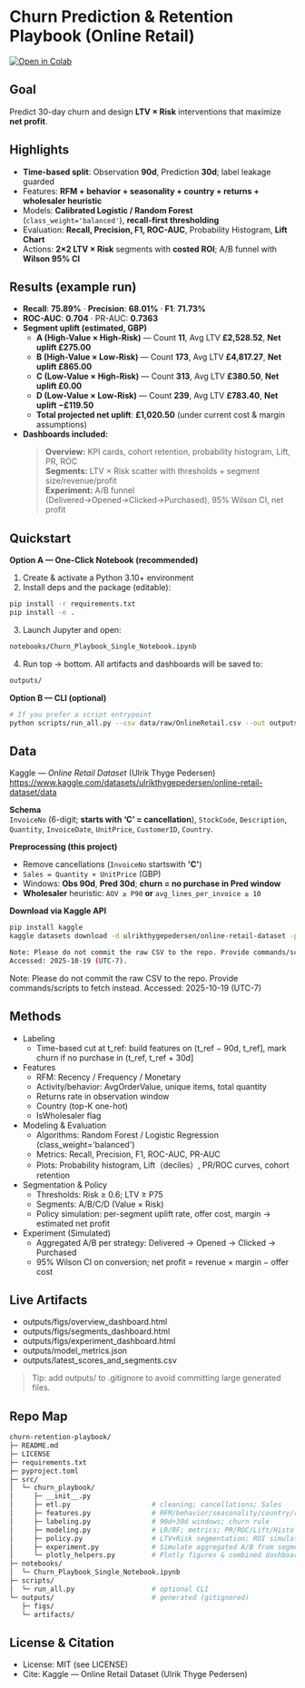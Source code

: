 # Churn Prediction & Retention Playbook (Online Retail)
[![Open in Colab](https://img.shields.io/badge/Colab-Open%20Notebook-orange?logo=googlecolab)]([<YOUR_COLAB_LINK>](https://colab.research.google.com/drive/1oLuJUnUtsHdYQle4Ax4-zX7KavDLr-qu?usp=sharing))

## Goal
Predict 30-day churn and design **LTV × Risk** interventions that maximize **net profit**.

## Highlights
- **Time-based split**: Observation **90d**, Prediction **30d**; label leakage guarded  
- Features: **RFM + behavior + seasonality + country + returns + wholesaler heuristic**  
- Models: **Calibrated Logistic / Random Forest** (`class_weight='balanced'`), **recall-first thresholding**  
- Evaluation: **Recall, Precision, F1, ROC-AUC**, Probability Histogram, **Lift Chart**  
- Actions: **2×2 LTV × Risk** segments with **costed ROI**; A/B funnel with **Wilson 95% CI**

## Results (example run)
- **Recall**: **75.89%** · **Precision**: **68.01%** · **F1**: **71.73%**  
- **ROC-AUC**: **0.704**  · PR-AUC: **0.7363**
- **Segment uplift (estimated, GBP)**  
  - **A (High-Value × High-Risk)** — Count **11**, Avg LTV **£2,528.52**, **Net uplift £275.00**  
  - **B (High-Value × Low-Risk)** — Count **173**, Avg LTV **£4,817.27**, **Net uplift £865.00**  
  - **C (Low-Value × High-Risk)** — Count **313**, Avg LTV **£380.50**, **Net uplift £0.00**  
  - **D (Low-Value × Low-Risk)** — Count **239**, Avg LTV **£783.40**, **Net uplift −£119.50**  
  - **Total projected net uplift**: **£1,020.50** (under current cost & margin assumptions)
- **Dashboards included:**
  > **Overview:** KPI cards, cohort retention, probability histogram, Lift, PR, ROC  
  > **Segments:** LTV × Risk scatter with thresholds + segment size/revenue/profit  
  > **Experiment:** A/B funnel (Delivered→Opened→Clicked→Purchased), 95% Wilson CI, net profit  

## Quickstart
**Option A — One-Click Notebook (recommended)**
1. Create & activate a Python 3.10+ environment
2. Install deps and the package (editable):
```bash
pip install -r requirements.txt
pip install -e .
```
3. Launch Jupyter and open:
```bash
notebooks/Churn_Playbook_Single_Notebook.ipynb
```
4. Run top → bottom. All artifacts and dashboards will be saved to:
```bash
outputs/
```
**Option B — CLI (optional)**
```bash
# If you prefer a script entrypoint
python scripts/run_all.py --csv data/raw/OnlineRetail.csv --out outputs/
```

## Data
Kaggle — *Online Retail Dataset* (Ulrik Thyge Pedersen)  
  https://www.kaggle.com/datasets/ulrikthygepedersen/online-retail-dataset/data

**Schema**  
`InvoiceNo` (6-digit; **starts with ‘C’ = cancellation**), `StockCode`, `Description`, `Quantity`, `InvoiceDate`, `UnitPrice`, `CustomerID`, `Country`.

**Preprocessing (this project)**  
- Remove cancellations (`InvoiceNo` startswith **'C'**)  
- `Sales = Quantity × UnitPrice` (GBP)  
- Windows: **Obs 90d**, **Pred 30d**; **churn = no purchase in Pred window**  
- **Wholesaler** heuristic: `AOV ≥ P90` **or** `avg_lines_per_invoice ≥ 10`

**Download via Kaggle API**
```bash
pip install kaggle
kaggle datasets download -d ulrikthygepedersen/online-retail-dataset -p data/raw -f OnlineRetail.csv --unzip

Note: Please do not commit the raw CSV to the repo. Provide commands/scripts to fetch instead.
Accessed: 2025-10-19 (UTC-7).
```
Note: Please do not commit the raw CSV to the repo. Provide commands/scripts to fetch instead.
Accessed: 2025-10-19 (UTC-7)

## Methods
- Labeling
  - Time-based cut at t_ref: build features on (t_ref − 90d, t_ref], mark churn if no purchase in (t_ref, t_ref + 30d]
- Features
  - RFM: Recency / Frequency / Monetary
  - Activity/behavior: AvgOrderValue, unique items, total quantity
  - Returns rate in observation window
  - Country (top-K one-hot)
  - IsWholesaler flag
- Modeling & Evaluation
  - Algorithms: Random Forest / Logistic Regression (class_weight='balanced')
  - Metrics: Recall, Precision, F1, ROC-AUC, PR-AUC
  - Plots: Probability histogram, Lift（deciles）, PR/ROC curves, cohort retention
- Segmentation & Policy
  - Thresholds: Risk ≥ 0.6; LTV ≥ P75
  - Segments: A/B/C/D (Value × Risk)
  - Policy simulation: per-segment uplift rate, offer cost, margin → estimated net profit
- Experiment (Simulated)
  - Aggregated A/B per strategy: Delivered → Opened → Clicked → Purchased
  - 95% Wilson CI on conversion; net profit = revenue × margin − offer cost


## Live Artifacts
- outputs/figs/overview_dashboard.html
- outputs/figs/segments_dashboard.html
- outputs/figs/experiment_dashboard.html
- outputs/model_metrics.json
- outputs/latest_scores_and_segments.csv
> Tip: add outputs/ to .gitignore to avoid committing large generated files.

## Repo Map
```bash
churn-retention-playbook/
├─ README.md
├─ LICENSE
├─ requirements.txt
├─ pyproject.toml
├─ src/
│  └─ churn_playbook/
│     ├─ __init__.py
│     ├─ etl.py                    # cleaning; cancellations; Sales
│     ├─ features.py               # RFM/behavior/seasonality/country/returns/wholesale
│     ├─ labeling.py               # 90d+30d windows; churn rule
│     ├─ modeling.py               # LR/RF; metrics; PR/ROC/Lift/Histo
│     ├─ policy.py                 # LTV×Risk segmentation; ROI simulation
│     ├─ experiment.py             # Simulate aggregated A/B from segments
│     └─ plotly_helpers.py         # Plotly figures & combined dashboards
├─ notebooks/
│  └─ Churn_Playbook_Single_Notebook.ipynb
├─ scripts/
│  └─ run_all.py                   # optional CLI
└─ outputs/                        # generated (gitignored)
   ├─ figs/
   └─ artifacts/
```
## License & Citation
-	License: MIT (see LICENSE)
-	Cite: Kaggle — Online Retail Dataset (Ulrik Thyge Pedersen)
